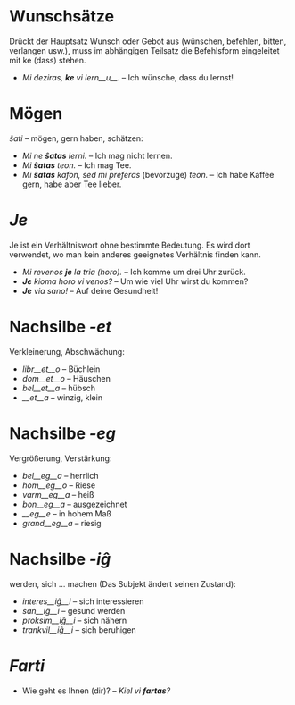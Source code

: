 # Wunschsätze

Drückt der Hauptsatz Wunsch oder Gebot aus (wünschen, befehlen, bitten, verlangen usw.), muss im abhängigen Teilsatz die Befehlsform eingeleitet mit ke (dass) stehen.

- *Mi deziras, __ke__ vi lern__u__.* – Ich wünsche, dass du lernst!

 

# Mögen

*ŝati* – mögen, gern haben, schätzen:

- *Mi ne __ŝatas__ lerni.* – Ich mag nicht lernen.
- *Mi __ŝatas__ teon.* – Ich mag Tee.
- *Mi __ŝatas__ kafon, sed mi preferas* (bevorzuge) *teon.* – Ich habe Kaffee gern, habe aber Tee lieber.

 

# *Je*

Je ist ein Verhältniswort ohne bestimmte Bedeutung. Es wird dort verwendet, wo man kein anderes geeignetes Verhältnis finden kann.

- *Mi revenos __je__ la tria (horo).* – Ich komme um drei Uhr zurück.
- *__Je__ kioma horo vi venos?* – Um wie viel Uhr wirst du kommen?
- *__Je__ via sano!* – Auf deine Gesundheit!

 

# Nachsilbe *-et*

Verkleinerung, Abschwächung:

- *libr__et__o* – Büchlein
- *dom__et__o*  – Häuschen
- *bel__et__a*  – hübsch
- *__et__a*     – winzig, klein
 

# Nachsilbe *-eg*

Vergrößerung, Verstärkung:

- *bel__eg__a*   – herrlich
- *hom__eg__o*   – Riese
- *varm__eg__a*  – heiß
- *bon__eg__a*   – ausgezeichnet
- *__eg__e*      – in hohem Maß
- *grand__eg__a* – riesig
 

# Nachsilbe *-iĝ*

werden, sich … machen (Das Subjekt ändert seinen Zustand):

- *interes__iĝ__i*  – sich interessieren
- *san__iĝ__i*      – gesund werden
- *proksim__iĝ__i*  – sich nähern
- *trankvil__iĝ__i* – sich beruhigen
 

# *Farti*

- Wie geht es Ihnen (dir)? – *Kiel vi __fartas__?*

 
